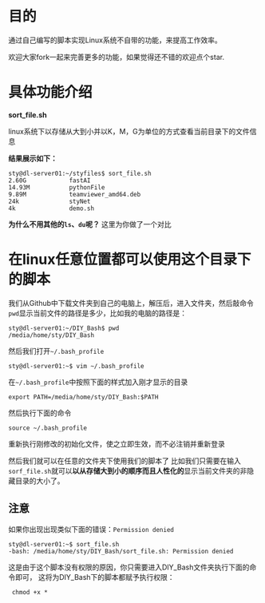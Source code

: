 # 目的
通过自己编写的脚本实现Linux系统不自带的功能，来提高工作效率。

欢迎大家fork一起来完善更多的功能，如果觉得还不错的欢迎点个star.

# 具体功能介绍
**sort_file.sh**

linux系统下以存储从大到小并以K，M，G为单位的方式查看当前目录下的文件信息

**结果展示如下：**

```
sty@dl-server01:~/styfiles$ sort_file.sh
2.60G            fastAI
14.93M           pythonFile
9.89M            teamviewer_amd64.deb
24k              styNet
4k               demo.sh

```

**为什么不用其他的`ls`、`du`呢？**
这里为你做了一个对比






# 在linux任意位置都可以使用这个目录下的脚本

我们从Github中下载文件夹到自己的电脑上，解压后，进入文件夹，然后敲命令`pwd`显示当前文件的路径是多少，比如我的电脑的路径是：

```
sty@dl-server01:~/DIY_Bash$ pwd
/media/home/sty/DIY_Bash
```

然后我们打开`~/.bash_profile`

```
sty@dl-server01:~$ vim ~/.bash_profile
```
在`~/.bash_profile`中按照下面的样式加入刚才显示的目录

```
export PATH=/media/home/sty/DIY_Bash:$PATH
```
然后执行下面的命令

```
source ~/.bash_profile
```
重新执行刚修改的初始化文件，使之立即生效，而不必注销并重新登录

然后我们就可以在任意的文件夹下使用我们的脚本了
比如我们只需要在输入`sorf_file.sh`就可以**以从存储大到小的顺序而且人性化的**显示当前文件夹的非隐藏目录的大小了。

## 注意
如果你出现出现类似下面的错误：`Permission denied`

```
sty@dl-server01:~$ sort_file.sh
-bash: /media/home/sty/DIY_Bash/sort_file.sh: Permission denied

```
这是由于这个脚本没有权限的原因，你只需要进入DIY_Bash文件夹执行下面的命令即可，
这将为DIY_Bash下的脚本都赋予执行权限：

```
 chmod +x *
```


